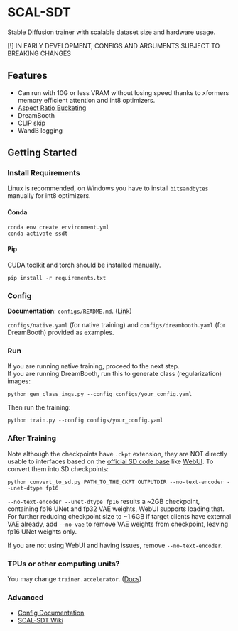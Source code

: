 # SCAL-SDT

Stable Diffusion trainer with scalable dataset size and hardware usage.

[!] IN EARLY DEVELOPMENT, CONFIGS AND ARGUMENTS SUBJECT TO BREAKING CHANGES

## Features

* Can run with 10G or less VRAM without losing speed thanks to xformers memory efficient attention and int8 optimizers.
* [Aspect Ratio Bucketing](https://github.com/NovelAI/novelai-aspect-ratio-bucketing)
* DreamBooth
* CLIP skip
* WandB logging

## Getting Started

### Install Requirements

Linux is recommended, on Windows you have to install `bitsandbytes` manually for int8 optimizers.

#### Conda

```shell
conda env create environment.yml
conda activate ssdt
```

#### Pip

CUDA toolkit and torch should be installed manually.

```shell
pip install -r requirements.txt
```

### Config

**Documentation**: `configs/README.md`.
([Link](https://github.com/CCRcmcpe/scal-sdt/blob/main/configs/README.md))

`configs/native.yaml` (for native training) and `configs/dreambooth.yaml` (for DreamBooth) provided as examples.

### Run

If you are running native training, proceed to the next step.  
If you are running DreamBooth, run this to generate class (regularization) images:

```shell
python gen_class_imgs.py --config configs/your_config.yaml
```

Then run the training:

```shell
python train.py --config configs/your_config.yaml
```

### After Training

Note although the checkpoints have `.ckpt` extension, they are NOT directly usable to interfaces based on
the [official SD code base](https://github.com/CompVis/stable-diffusion)
like [WebUI](https://github.com/AUTOMATIC1111/stable-diffusion-webui). To convert them into SD checkpoints:

```shell
python convert_to_sd.py PATH_TO_THE_CKPT OUTPUTDIR --no-text-encoder --unet-dtype fp16
```

`--no-text-encoder --unet-dtype fp16` results a ~2GB checkpoint, containing fp16 UNet and fp32 VAE weights, WebUI
supports loading that. For further reducing checkpoint size to ~1.6GB if target clients have external VAE already,
add `--no-vae` to remove VAE weights from checkpoint, leaving fp16 UNet weights only.

If you are not using WebUI and having issues, remove `--no-text-encoder`.

### TPUs or other computing units?

You may change `trainer.accelerator`.
([Docs](https://pytorch-lightning.readthedocs.io/en/stable/common/trainer.html#pytorch_lightning.trainer.Trainer.params.accelerator))

### Advanced

* [Config Documentation](https://github.com/CCRcmcpe/scal-sdt/blob/main/configs/README.md)
* [SCAL-SDT Wiki](https://github.com/CCRcmcpe/scal-sdt/wiki)
